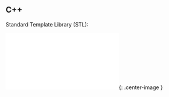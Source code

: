 
## C++ 
Standard Template Library (STL):

![STL](_includes/attached_files/c_plus_plus/Slides_TAP.pdf){: .center-image }

